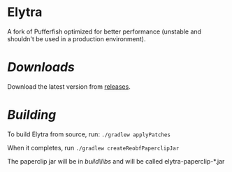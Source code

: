 # Elytra
A fork of Pufferfish optimized for better performance (unstable and shouldn't be used in a production environment).

 # ***Downloads***
 Download the latest version from [releases](https://github.com/ItsRiggyman/Elytra/releases).

 # ***Building***
 To build Elytra from source, run: ```./gradlew applyPatches```
 
 When it completes, run ```./gradlew createReobfPaperclipJar```
 
 The paperclip jar will be in *build\libs* and will be called elytra-paperclip-*.jar
